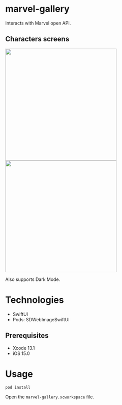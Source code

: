 # marvel-gallery

Interacts with Marvel open API.

## Characters screens
<p float="left">
<img src="https://user-images.githubusercontent.com/3154158/139954248-ed020cef-3d43-44b9-b160-3bcd7f4ecae4.png" width="350"/>
<img src="https://user-images.githubusercontent.com/3154158/139954283-c6ac26e9-345e-4574-88c1-952816df9839.png" width="350"/>
</p>
Also supports Dark Mode.

# Technologies

- SwiftUI
- Pods: SDWebImageSwiftUI

## Prerequisites

- Xcode 13.1
- iOS 15.0

# Usage

```
pod install
```
Open the `marvel-gallery.xcworkspace` file.
